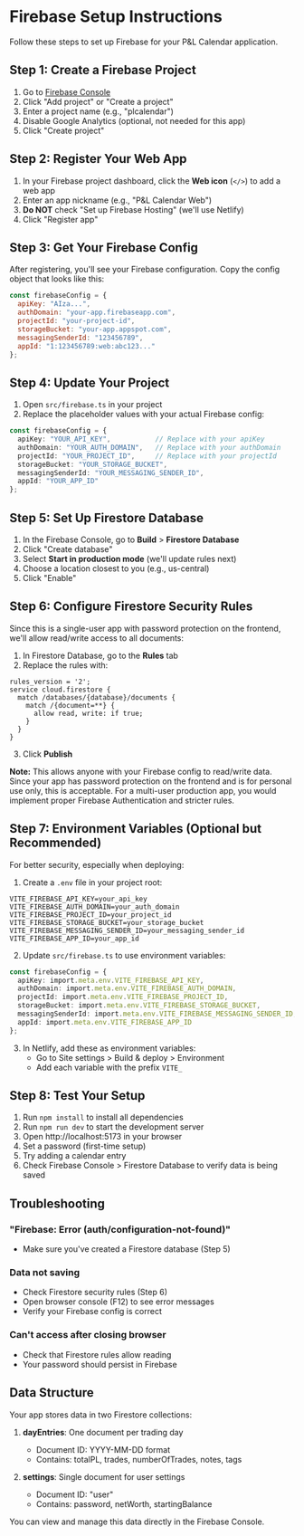 # Firebase Setup Instructions

Follow these steps to set up Firebase for your P&L Calendar application.

## Step 1: Create a Firebase Project

1. Go to [Firebase Console](https://console.firebase.google.com/)
2. Click "Add project" or "Create a project"
3. Enter a project name (e.g., "plcalendar")
4. Disable Google Analytics (optional, not needed for this app)
5. Click "Create project"

## Step 2: Register Your Web App

1. In your Firebase project dashboard, click the **Web icon** (`</>`) to add a web app
2. Enter an app nickname (e.g., "P&L Calendar Web")
3. **Do NOT** check "Set up Firebase Hosting" (we'll use Netlify)
4. Click "Register app"

## Step 3: Get Your Firebase Config

After registering, you'll see your Firebase configuration. Copy the config object that looks like this:

```javascript
const firebaseConfig = {
  apiKey: "AIza...",
  authDomain: "your-app.firebaseapp.com",
  projectId: "your-project-id",
  storageBucket: "your-app.appspot.com",
  messagingSenderId: "123456789",
  appId: "1:123456789:web:abc123..."
};
```

## Step 4: Update Your Project

1. Open `src/firebase.ts` in your project
2. Replace the placeholder values with your actual Firebase config:

```typescript
const firebaseConfig = {
  apiKey: "YOUR_API_KEY",           // Replace with your apiKey
  authDomain: "YOUR_AUTH_DOMAIN",   // Replace with your authDomain
  projectId: "YOUR_PROJECT_ID",     // Replace with your projectId
  storageBucket: "YOUR_STORAGE_BUCKET",
  messagingSenderId: "YOUR_MESSAGING_SENDER_ID",
  appId: "YOUR_APP_ID"
};
```

## Step 5: Set Up Firestore Database

1. In the Firebase Console, go to **Build** > **Firestore Database**
2. Click "Create database"
3. Select **Start in production mode** (we'll update rules next)
4. Choose a location closest to you (e.g., us-central)
5. Click "Enable"

## Step 6: Configure Firestore Security Rules

Since this is a single-user app with password protection on the frontend, we'll allow read/write access to all documents:

1. In Firestore Database, go to the **Rules** tab
2. Replace the rules with:

```
rules_version = '2';
service cloud.firestore {
  match /databases/{database}/documents {
    match /{document=**} {
      allow read, write: if true;
    }
  }
}
```

3. Click **Publish**

**Note:** This allows anyone with your Firebase config to read/write data. Since your app has password protection on the frontend and is for personal use only, this is acceptable. For a multi-user production app, you would implement proper Firebase Authentication and stricter rules.

## Step 7: Environment Variables (Optional but Recommended)

For better security, especially when deploying:

1. Create a `.env` file in your project root:

```env
VITE_FIREBASE_API_KEY=your_api_key
VITE_FIREBASE_AUTH_DOMAIN=your_auth_domain
VITE_FIREBASE_PROJECT_ID=your_project_id
VITE_FIREBASE_STORAGE_BUCKET=your_storage_bucket
VITE_FIREBASE_MESSAGING_SENDER_ID=your_messaging_sender_id
VITE_FIREBASE_APP_ID=your_app_id
```

2. Update `src/firebase.ts` to use environment variables:

```typescript
const firebaseConfig = {
  apiKey: import.meta.env.VITE_FIREBASE_API_KEY,
  authDomain: import.meta.env.VITE_FIREBASE_AUTH_DOMAIN,
  projectId: import.meta.env.VITE_FIREBASE_PROJECT_ID,
  storageBucket: import.meta.env.VITE_FIREBASE_STORAGE_BUCKET,
  messagingSenderId: import.meta.env.VITE_FIREBASE_MESSAGING_SENDER_ID,
  appId: import.meta.env.VITE_FIREBASE_APP_ID
};
```

3. In Netlify, add these as environment variables:
   - Go to Site settings > Build & deploy > Environment
   - Add each variable with the prefix `VITE_`

## Step 8: Test Your Setup

1. Run `npm install` to install all dependencies
2. Run `npm run dev` to start the development server
3. Open http://localhost:5173 in your browser
4. Set a password (first-time setup)
5. Try adding a calendar entry
6. Check Firebase Console > Firestore Database to verify data is being saved

## Troubleshooting

### "Firebase: Error (auth/configuration-not-found)"
- Make sure you've created a Firestore database (Step 5)

### Data not saving
- Check Firestore security rules (Step 6)
- Open browser console (F12) to see error messages
- Verify your Firebase config is correct

### Can't access after closing browser
- Check that Firestore rules allow reading
- Your password should persist in Firebase

## Data Structure

Your app stores data in two Firestore collections:

1. **dayEntries**: One document per trading day
   - Document ID: YYYY-MM-DD format
   - Contains: totalPL, trades, numberOfTrades, notes, tags

2. **settings**: Single document for user settings
   - Document ID: "user"
   - Contains: password, netWorth, startingBalance

You can view and manage this data directly in the Firebase Console.

